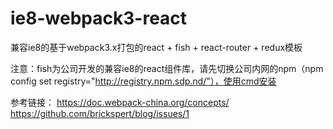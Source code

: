 # ie8-webpack3-react
兼容ie8的基于webpack3.x打包的react + fish + react-router + redux模板

注意：fish为公司开发的兼容ie8的react组件库，请先切换公司内网的npm（npm config set registry="http://registry.npm.sdp.nd/"），使用cmd安装

参考链接：
https://doc.webpack-china.org/concepts/
https://github.com/brickspert/blog/issues/1
